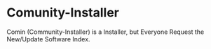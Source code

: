 # Comunity-Installer
Comin (Community-Installer) is a Installer, but Everyone Request the New/Update Software Index.
